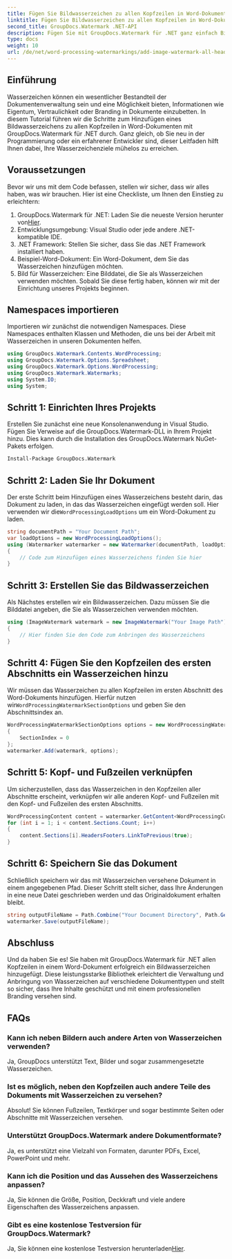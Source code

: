 ```yaml
---
title: Fügen Sie Bildwasserzeichen zu allen Kopfzeilen in Word-Dokumenten hinzu
linktitle: Fügen Sie Bildwasserzeichen zu allen Kopfzeilen in Word-Dokumenten hinzu
second_title: GroupDocs.Watermark .NET-API
description: Fügen Sie mit GroupDocs.Watermark für .NET ganz einfach Bildwasserzeichen zu allen Kopfzeilen in Word-Dokumenten hinzu. Folgen Sie unserer Schritt-für-Schritt-Anleitung mit detaillierten Codebeispielen.
type: docs
weight: 10
url: /de/net/word-processing-watermarkings/add-image-watermark-all-headers-word-docs/
---
```

## Einführung
Wasserzeichen können ein wesentlicher Bestandteil der Dokumentenverwaltung sein und eine Möglichkeit bieten, Informationen wie Eigentum, Vertraulichkeit oder Branding in Dokumente einzubetten. In diesem Tutorial führen wir die Schritte zum Hinzufügen eines Bildwasserzeichens zu allen Kopfzeilen in Word-Dokumenten mit GroupDocs.Watermark für .NET durch. Ganz gleich, ob Sie neu in der Programmierung oder ein erfahrener Entwickler sind, dieser Leitfaden hilft Ihnen dabei, Ihre Wasserzeichenziele mühelos zu erreichen.
## Voraussetzungen
Bevor wir uns mit dem Code befassen, stellen wir sicher, dass wir alles haben, was wir brauchen. Hier ist eine Checkliste, um Ihnen den Einstieg zu erleichtern:
1.  GroupDocs.Watermark für .NET: Laden Sie die neueste Version herunter von[Hier](https://releases.groupdocs.com/Watermark/net/).
2. Entwicklungsumgebung: Visual Studio oder jede andere .NET-kompatible IDE.
3. .NET Framework: Stellen Sie sicher, dass Sie das .NET Framework installiert haben.
4. Beispiel-Word-Dokument: Ein Word-Dokument, dem Sie das Wasserzeichen hinzufügen möchten.
5. Bild für Wasserzeichen: Eine Bilddatei, die Sie als Wasserzeichen verwenden möchten.
Sobald Sie diese fertig haben, können wir mit der Einrichtung unseres Projekts beginnen.
## Namespaces importieren
Importieren wir zunächst die notwendigen Namespaces. Diese Namespaces enthalten Klassen und Methoden, die uns bei der Arbeit mit Wasserzeichen in unseren Dokumenten helfen.
```csharp
using GroupDocs.Watermark.Contents.WordProcessing;
using GroupDocs.Watermark.Options.Spreadsheet;
using GroupDocs.Watermark.Options.WordProcessing;
using GroupDocs.Watermark.Watermarks;
using System.IO;
using System;
```
## Schritt 1: Einrichten Ihres Projekts
Erstellen Sie zunächst eine neue Konsolenanwendung in Visual Studio. Fügen Sie Verweise auf die GroupDocs.Watermark-DLL in Ihrem Projekt hinzu. Dies kann durch die Installation des GroupDocs.Watermark NuGet-Pakets erfolgen.
```bash
Install-Package GroupDocs.Watermark
```
## Schritt 2: Laden Sie Ihr Dokument
 Der erste Schritt beim Hinzufügen eines Wasserzeichens besteht darin, das Dokument zu laden, in das das Wasserzeichen eingefügt werden soll. Hier verwenden wir die`WordProcessingLoadOptions` um ein Word-Dokument zu laden.
```csharp
string documentPath = "Your Document Path";
var loadOptions = new WordProcessingLoadOptions();
using (Watermarker watermarker = new Watermarker(documentPath, loadOptions))
{
    // Code zum Hinzufügen eines Wasserzeichens finden Sie hier
}
```
## Schritt 3: Erstellen Sie das Bildwasserzeichen
Als Nächstes erstellen wir ein Bildwasserzeichen. Dazu müssen Sie die Bilddatei angeben, die Sie als Wasserzeichen verwenden möchten.
```csharp
using (ImageWatermark watermark = new ImageWatermark("Your Image Path"))
{
    // Hier finden Sie den Code zum Anbringen des Wasserzeichens
}
```
## Schritt 4: Fügen Sie den Kopfzeilen des ersten Abschnitts ein Wasserzeichen hinzu
 Wir müssen das Wasserzeichen zu allen Kopfzeilen im ersten Abschnitt des Word-Dokuments hinzufügen. Hierfür nutzen wir`WordProcessingWatermarkSectionOptions` und geben Sie den Abschnittsindex an.
```csharp
WordProcessingWatermarkSectionOptions options = new WordProcessingWatermarkSectionOptions
{
    SectionIndex = 0
};
watermarker.Add(watermark, options);
```
## Schritt 5: Kopf- und Fußzeilen verknüpfen
Um sicherzustellen, dass das Wasserzeichen in den Kopfzeilen aller Abschnitte erscheint, verknüpfen wir alle anderen Kopf- und Fußzeilen mit den Kopf- und Fußzeilen des ersten Abschnitts.
```csharp
WordProcessingContent content = watermarker.GetContent<WordProcessingContent>();
for (int i = 1; i < content.Sections.Count; i++)
{
    content.Sections[i].HeadersFooters.LinkToPrevious(true);
}
```
## Schritt 6: Speichern Sie das Dokument
Schließlich speichern wir das mit Wasserzeichen versehene Dokument in einem angegebenen Pfad. Dieser Schritt stellt sicher, dass Ihre Änderungen in eine neue Datei geschrieben werden und das Originaldokument erhalten bleibt.
```csharp
string outputFileName = Path.Combine("Your Document Directory", Path.GetFileName(documentPath));
watermarker.Save(outputFileName);
```
## Abschluss
Und da haben Sie es! Sie haben mit GroupDocs.Watermark für .NET allen Kopfzeilen in einem Word-Dokument erfolgreich ein Bildwasserzeichen hinzugefügt. Diese leistungsstarke Bibliothek erleichtert die Verwaltung und Anbringung von Wasserzeichen auf verschiedene Dokumenttypen und stellt so sicher, dass Ihre Inhalte geschützt und mit einem professionellen Branding versehen sind.
## FAQs
### Kann ich neben Bildern auch andere Arten von Wasserzeichen verwenden?
Ja, GroupDocs unterstützt Text, Bilder und sogar zusammengesetzte Wasserzeichen.
### Ist es möglich, neben den Kopfzeilen auch andere Teile des Dokuments mit Wasserzeichen zu versehen?
Absolut! Sie können Fußzeilen, Textkörper und sogar bestimmte Seiten oder Abschnitte mit Wasserzeichen versehen.
### Unterstützt GroupDocs.Watermark andere Dokumentformate?
Ja, es unterstützt eine Vielzahl von Formaten, darunter PDFs, Excel, PowerPoint und mehr.
### Kann ich die Position und das Aussehen des Wasserzeichens anpassen?
Ja, Sie können die Größe, Position, Deckkraft und viele andere Eigenschaften des Wasserzeichens anpassen.
### Gibt es eine kostenlose Testversion für GroupDocs.Watermark?
 Ja, Sie können eine kostenlose Testversion herunterladen[Hier](https://releases.groupdocs.com/).